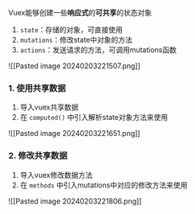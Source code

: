 Vuex能够创建一些**响应式**的**可共享**的状态对象

1. `state`：存储的对象，可直接使用
2. `mutations`：修改state中对象的方法
3. `actions`：发送请求的方法，可调用mutations函数

![[Pasted image 20240203221507.png]]

### 1. 使用共享数据

1. 导入vuex共享数据
2. 在 `computed()` 中引入解析state对象方法来使用

![[Pasted image 20240203221651.png]]

### 2. 修改共享数据

1. 导入vuex修改数据方法
2. 在 `methods` 中引入mutations中对应的修改方法来使用

![[Pasted image 20240203221806.png]]
